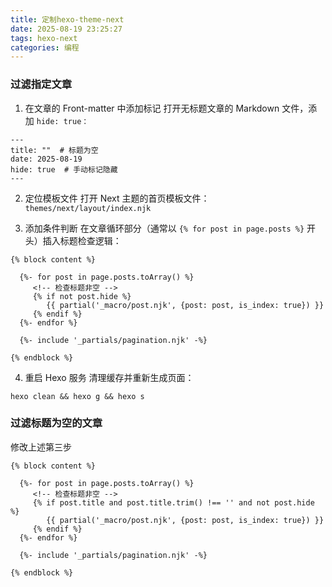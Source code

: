 ```yaml
---
title: 定制hexo-theme-next
date: 2025-08-19 23:25:27
tags: hexo-next
categories: 编程
---
```


### 过滤指定文章

1. 在文章的 Front-matter 中添加标记
打开无标题文章的 Markdown 文件，添加 `hide: true：`

```
---
title: ""  # 标题为空
date: 2025-08-19
hide: true  # 手动标记隐藏
---
```

2. 定位模板文件
打开 Next 主题的首页模板文件：`themes/next/layout/index.njk`

3. 添加条件判断
在文章循环部分（通常以 `{% for post in page.posts %}` 开头）插入标题检查逻辑：

```
{% block content %}

  {%- for post in page.posts.toArray() %}
     <!-- 检查标题非空 -->
     {% if not post.hide %} 
        {{ partial('_macro/post.njk', {post: post, is_index: true}) }}
     {% endif %}
  {%- endfor %}

  {%- include '_partials/pagination.njk' -%}

{% endblock %}
```

4. 重启 Hexo 服务
清理缓存并重新生成页面：
```
hexo clean && hexo g && hexo s
```

### 过滤标题为空的文章

修改上述第三步

```
{% block content %}

  {%- for post in page.posts.toArray() %}
     <!-- 检查标题非空 -->
     {% if post.title and post.title.trim() !== '' and not post.hide %} 
        {{ partial('_macro/post.njk', {post: post, is_index: true}) }}
     {% endif %}
  {%- endfor %}

  {%- include '_partials/pagination.njk' -%}

{% endblock %}
```
